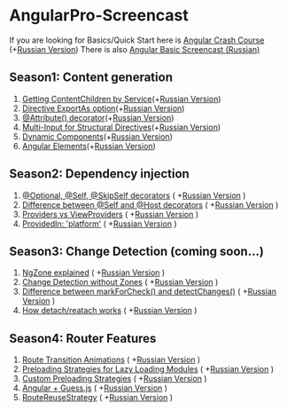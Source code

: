# AngularPro-Screencast

If you are looking for Basics/Quick Start here is [Angular Crash Course](https://www.youtube.com/watch?v=5juzxptjRhA) (+[Russian Version](https://www.youtube.com/watch?v=zxYn6qJ8M4c))
There is also [Angular Basic Screencast (Russian)](https://www.youtube.com/playlist?list=PLDyvV36pndZF-vwsVB48ivZyNJ4ETBKNY)


## Season1: Content generation

1. [Getting ContentChildren by Service](https://www.youtube.com/watch?v=TknzOuainDQ)(+[Russian Version](https://www.youtube.com/watch?v=eo46g9s46bk))
2. [Directive ExportAs option](https://www.youtube.com/watch?v=DpbYk2oG0JI)(+[Russian Version](https://www.youtube.com/watch?v=v3gnN1OrqHU))
3. [@Attribute() decorator](https://www.youtube.com/watch?v=g4YLxXsAEhQ)(+[Russian Version](https://www.youtube.com/watch?v=2cfwJgG4-Qo))
4. [Multi-Input for Structural Directives](https://www.youtube.com/watch?v=6XQbI65O9jg)(+[Russian Version](https://www.youtube.com/watch?v=d9dt3QIAWDk))
5. [Dynamic Components](https://www.youtube.com/watch?v=sUFZI0144l4)(+[Russian Version](https://www.youtube.com/watch?v=C5Iw61jXBMo))
6. [Angular Elements](https://www.youtube.com/watch?v=ADx2etw_Flk)(+[Russian Version](https://www.youtube.com/watch?v=8uZmBZj_EfY))


## Season2: Dependency injection

1. [@Optional, @Self, @SkipSelf decorators](https://www.youtube.com/watch?v=fk9LEOjUs14) ( +[Russian Version](https://youtu.be/JTbgF07BHVQ) )
2. [Difference between @Self and @Host  decorators](https://www.youtube.com/watch?v=VrD3FQgv8ik)  ( +[Russian Version](https://youtu.be/7Mb3EihtwJY) )
3. [Providers vs ViewProviders](https://www.youtube.com/watch?v=SFZKB5iYOPQ)  ( +[Russian Version](https://www.youtube.com/watch?v=H4fB_g9fmCM) )
4. [ProvidedIn: 'platform'](https://youtu.be/_GjfTDECWOg)  ( +[Russian Version](https://www.youtube.com/watch?v=Z4nlCClVU4U) )



## Season3: Change Detection (coming soon...)
1. [NgZone explained](https://youtu.be/wlqAK2hMnKM) ( +[Russian Version]() )
2. [Change Detection without Zones](https://youtu.be/c6NOJYR48ZE) ( +[Russian Version](https://youtu.be/MWfl_H4AgSc) )
3. [Difference between markForCheck() and detectChanges()](https://youtu.be/OcphK_aEd7I) ( +[Russian Version](https://youtu.be/AaBKJuSb4hU) )
4. [How detach/reatach works](https://youtu.be/FR-wCkqLMUc) ( +[Russian Version](https://youtu.be/5FuqAUUNZNA) )


## Season4: Router Features
1. [Route Transition Animations](https://youtu.be/6cuxdEljhp8) ( +[Russian Version](https://youtu.be/C4AeDjaFtbY) )
2. [Preloading Strategies for Lazy Loading Modules](https://youtu.be/tDQc3CCvKfc) ( +[Russian Version](https://youtu.be/e80rzt5SKHM) )
3. [Custom Preloading Strategies](https://youtu.be/gGLWzsIpFcU) ( +[Russian Version](https://youtu.be/dI8UGSQfVXA) )
4. [Angular + Guess.js](https://youtu.be/f6pbDmqsfes) ( +[Russian Version](https://youtu.be/ztZVUCUTANs) )
5. [RouteReuseStrategy](https://youtu.be/fd8i6x4zczU) ( +[Russian Version](https://www.youtube.com/watch?v=6u38yh_ZlQg) ) 

